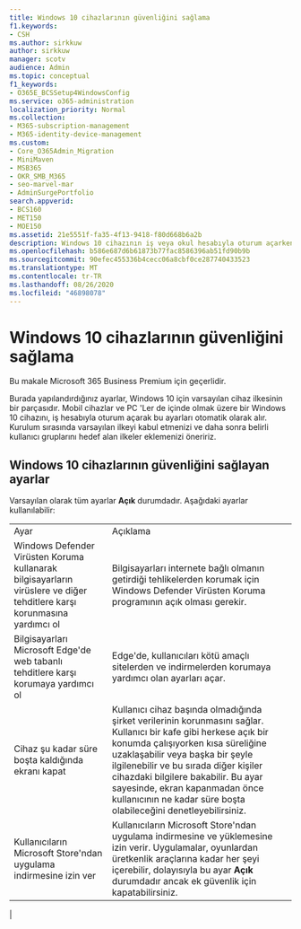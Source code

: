 ```yaml
---
title: Windows 10 cihazlarının güvenliğini sağlama
f1.keywords:
- CSH
ms.author: sirkkuw
author: sirkkuw
manager: scotv
audience: Admin
ms.topic: conceptual
f1_keywords:
- O365E_BCSSetup4WindowsConfig
ms.service: o365-administration
localization_priority: Normal
ms.collection:
- M365-subscription-management
- M365-identity-device-management
ms.custom:
- Core_O365Admin_Migration
- MiniMaven
- MSB365
- OKR_SMB_M365
- seo-marvel-mar
- AdminSurgePortfolio
search.appverid:
- BCS160
- MET150
- MOE150
ms.assetid: 21e5551f-fa35-4f13-9418-f80d668b6a2b
description: Windows 10 cihazının iş veya okul hesabıyla oturum açarken gerçekleştireceği varsayılan cihaz ilkesinin ayarlarını yapılandırma hakkında bilgi edinin.
ms.openlocfilehash: b586e687d6b61873b77fac8586396ab51fd90b9b
ms.sourcegitcommit: 90efec455336b4cecc06a8cbf0ce287740433523
ms.translationtype: MT
ms.contentlocale: tr-TR
ms.lasthandoff: 08/26/2020
ms.locfileid: "46898078"
---
```

# <a name="secure-windows-10-devices"></a>Windows 10 cihazlarının güvenliğini sağlama

Bu makale Microsoft 365 Business Premium için geçerlidir.

Burada yapılandırdığınız ayarlar, Windows 10 için varsayılan cihaz ilkesinin bir parçasıdır. Mobil cihazlar ve PC 'Ler de içinde olmak üzere bir Windows 10 cihazını, iş hesabıyla oturum açarak bu ayarları otomatik olarak alır. Kurulum sırasında varsayılan ilkeyi kabul etmenizi ve daha sonra belirli kullanıcı gruplarını hedef alan ilkeler eklemenizi öneririz.
  
## <a name="settings-to-secure-windows-10-devices"></a>Windows 10 cihazlarının güvenliğini sağlayan ayarlar

Varsayılan olarak tüm ayarlar **Açık** durumdadır. Aşağıdaki ayarlar kullanılabilir:
  
|||
|:-----|:-----|
|Ayar  <br/> |Açıklama  <br/> |
|Windows Defender Virüsten Koruma kullanarak bilgisayarların virüslere ve diğer tehditlere karşı korunmasına yardımcı ol  <br/> |Bilgisayarları internete bağlı olmanın getirdiği tehlikelerden korumak için Windows Defender Virüsten Koruma programının açık olması gerekir.  <br/> |
|Bilgisayarları Microsoft Edge'de web tabanlı tehditlere karşı korumaya yardımcı ol  <br/> |Edge'de, kullanıcıları kötü amaçlı sitelerden ve indirmelerden korumaya yardımcı olan ayarları açar.  <br/> |
|Cihaz şu kadar süre boşta kaldığında ekranı kapat  <br/> |Kullanıcı cihaz başında olmadığında şirket verilerinin korunmasını sağlar. Kullanıcı bir kafe gibi herkese açık bir konumda çalışıyorken kısa süreliğine uzaklaşabilir veya başka bir şeyle ilgilenebilir ve bu sırada diğer kişiler cihazdaki bilgilere bakabilir. Bu ayar sayesinde, ekran kapanmadan önce kullanıcının ne kadar süre boşta olabileceğini denetleyebilirsiniz.  <br/> |
|Kullanıcıların Microsoft Store'ndan uygulama indirmesine izin ver  <br/> |Kullanıcıların Microsoft Store'ndan uygulama indirmesine ve yüklemesine izin verir. Uygulamalar, oyunlardan üretkenlik araçlarına kadar her şeyi içerebilir, dolayısıyla bu ayar **Açık** durumdadır ancak ek güvenlik için kapatabilirsiniz.  <br/> |
|